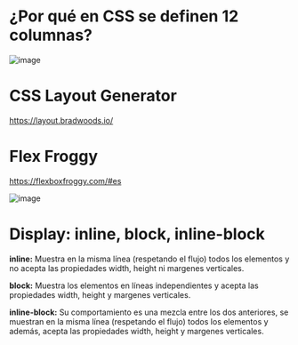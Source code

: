 # ¿Por qué en CSS se definen 12 columnas?

![image](https://github.com/profeMelola/LM-08-2023-24/assets/91023374/d11b6f10-aa4b-426b-8006-9205717346e3)

# CSS Layout Generator
https://layout.bradwoods.io/

# Flex Froggy
https://flexboxfroggy.com/#es

![image](https://github.com/profeMelola/LM-08-2023-24/assets/91023374/544e41d2-71f9-4fa0-9a42-8be63bc50565)

# Display: inline, block, inline-block

**inline:** Muestra en la misma línea (respetando el flujo) todos los elementos y no acepta las propiedades width, height ni margenes verticales.

**block:** Muestra los elementos en líneas independientes y acepta las propiedades width, height y margenes verticales.

**inline-block:** Su comportamiento es una mezcla entre los dos anteriores, se muestran en la misma línea (respetando el flujo) todos los elementos y además, acepta las propiedades width, height y margenes verticales.
